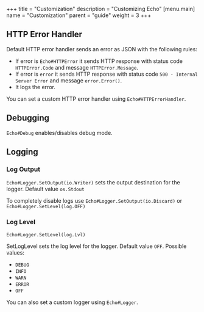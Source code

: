+++
title = "Customization"
description = "Customizing Echo"
[menu.main]
  name = "Customization"
  parent = "guide"
  weight = 3
+++

## HTTP Error Handler

Default HTTP error handler sends an error as JSON with the following rules:

- If error is `Echo#HTTPError` it sends HTTP response with status code `HTTPError.Code`
and message `HTTPError.Message`.
- If error is `error` it sends HTTP response with status code `500 - Internal Server Error` 
and message `error.Error()`.
- It logs the error.

You can set a custom HTTP error handler using `Echo#HTTPErrorHandler`.

## Debugging

`Echo#Debug` enables/disables debug mode.

## Logging

### Log Output

`Echo#Logger.SetOutput(io.Writer)` sets the output destination for the logger.
Default value `os.Stdout`

To completely disable logs use `Echo#Logger.SetOutput(io.Discard)` or `Echo#Logger.SetLevel(log.OFF)`

### Log Level

`Echo#Logger.SetLevel(log.Lvl)`

SetLogLevel sets the log level for the logger. Default value `OFF`.
Possible values:

- `DEBUG`
- `INFO`
- `WARN`
- `ERROR`
- `OFF`

You can also set a custom logger using `Echo#Logger`.
